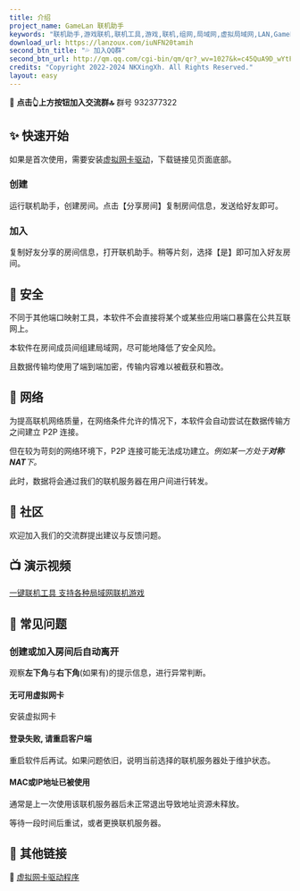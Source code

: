 ```yaml
---
title: 介绍
project_name: GameLan 联机助手
keywords: "联机助手,游戏联机,联机工具,游戏,联机,组网,局域网,虚拟局域网,LAN,GameLan,MC联机"
download_url: https://lanzoux.com/iuNFN20tamih
second_btn_title: "💦 加入QQ群"
second_btn_url: http://qm.qq.com/cgi-bin/qm/qr?_wv=1027&k=c45QuA9D_wYtFfqAaAMnK86BMSV7kZPo&authKey=VOlsMNYtoXUuySmtWIrW3jQHYDbC9lucom30VVoJ27KQdIC4qn5CW9qiUzgb3w4j&noverify=0&group_code=932377322
credits: "Copyright 2022-2024 NKXingXh. All Rights Reserved."
layout: easy
---
```


🔔 **点击👆上方按钮加入交流群🔝** 群号 932377322

<!-- * * * -->

## ✨ 快速开始

如果是首次使用，需要安装[虚拟网卡驱动](#-其他链接)，下载链接见页面底部。

### 创建

运行联机助手，创建房间。点击【分享房间】复制房间信息，发送给好友即可。

### 加入

复制好友分享的房间信息，打开联机助手。稍等片刻，选择【是】即可加入好友房间。

<!-- ## 🔧 本程序可以做什么 -->


<!-- ## 🧱 特性 -->

## 🔐 安全

不同于其他端口映射工具，本软件不会直接将某个或某些应用端口暴露在公共互联网上。

本软件在房间成员间组建局域网，尽可能地降低了安全风险。

且数据传输均使用了端到端加密，传输内容难以被截获和篡改。

## 📡 网络

为提高联机网络质量，在网络条件允许的情况下，本软件会自动尝试在数据传输方之间建立 P2P 连接。

但在较为苛刻的网络环境下，P2P 连接可能无法成功建立。*例如某一方处于**对称 NAT**下。*

此时，数据将会通过我们的联机服务器在用户间进行转发。

<!-- ## 🎯 支持的目标程序 -->

## 📨 社区

欢迎加入我们的交流群提出建议与反馈问题。

## 📺 演示视频

[一键联机工具 支持各种局域网联机游戏](https://www.bilibili.com/video/BV1NM4m167M5)

<!-- * * *

## [📃 更新日志](./changes.md)

* * * -->

## 🧨 常见问题

### 创建或加入房间后自动离开

观察**左下角**与**右下角**(如果有)的提示信息，进行异常判断。

#### 无可用虚拟网卡

安装虚拟网卡

#### 登录失败, 请重启客户端

重启软件后再试。如果问题依旧，说明当前选择的联机服务器处于维护状态。

#### MAC或IP地址已被使用

通常是上一次使用该联机服务器后未正常退出导致地址资源未释放。

等待一段时间后重试，或者更换联机服务器。

## 🎈 其他链接

<!-- 📡 -->

🔌 [虚拟网卡驱动程序](https://lanzoux.com/iDXUy20hf6pg)
